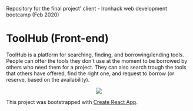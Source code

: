 Repository for the final project' client - Ironhack web development bootcamp (Feb 2020)



# ToolHub (Front-end)

ToolHub is a platform for searching, finding, and borrowing/lending tools. People can offer the tools they don't use at the moment to be borrowed by others who need them for a project. They can also search trough the tools that others have offered, find the right one, and request to borrow (or reserve, based on the availability). 



<div style="display: flex; justify-content: center">
<img src="https://res.cloudinary.com/persia/image/upload/v1587234373/GitHub/ToolHub-intro_rv1gkm.png" />
</div>




This project was bootstrapped with [Create React App](https://github.com/facebook/create-react-app).

